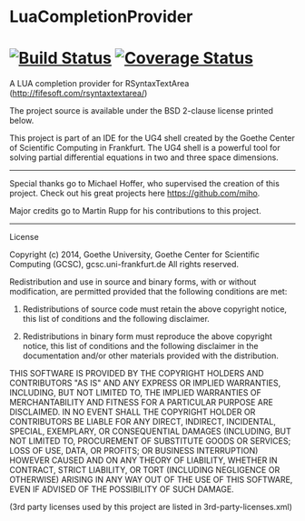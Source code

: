 LuaCompletionProvider
=====================
[![Build Status](https://travis-ci.org/turpid-monkey/LuaAutoComplete.svg?branch=master)](https://travis-ci.org/turpid-monkey/LuaAutoComplete/) [![Coverage Status](https://img.shields.io/coveralls/turpid-monkey/LuaAutoComplete.svg)](https://coveralls.io/r/turpid-monkey/LuaAutoComplete)
=====================
A LUA completion provider for RSyntaxTextArea (http://fifesoft.com/rsyntaxtextarea/)

The project source is available under the BSD 2-clause license printed below.

This project is part of an IDE for the UG4 shell created by the Goethe Center of Scientific Computing in Frankfurt. The UG4 shell is a powerful tool for solving partial differential equations in two and three space dimensions.

----------------------

Special thanks go to Michael Hoffer, who supervised the creation of this project. Check out his great projects here https://github.com/miho.

Major credits go to Martin Rupp for his contributions to this project.

----------------------

License

Copyright (c) 2014, Goethe University, Goethe Center for Scientific Computing (GCSC), gcsc.uni-frankfurt.de
All rights reserved.

Redistribution and use in source and binary forms, with or without modification, are permitted provided that the following conditions are met:

1. Redistributions of source code must retain the above copyright notice, this list of conditions and the following disclaimer.

2. Redistributions in binary form must reproduce the above copyright notice, this list of conditions and the following disclaimer in the documentation and/or other materials provided with the distribution.

THIS SOFTWARE IS PROVIDED BY THE COPYRIGHT HOLDERS AND CONTRIBUTORS "AS IS" AND ANY EXPRESS OR IMPLIED WARRANTIES, INCLUDING, BUT NOT LIMITED TO, THE IMPLIED WARRANTIES OF MERCHANTABILITY AND FITNESS FOR A PARTICULAR PURPOSE ARE DISCLAIMED. IN NO EVENT SHALL THE COPYRIGHT HOLDER OR CONTRIBUTORS BE LIABLE FOR ANY DIRECT, INDIRECT, INCIDENTAL, SPECIAL, EXEMPLARY, OR CONSEQUENTIAL DAMAGES (INCLUDING, BUT NOT LIMITED TO, PROCUREMENT OF SUBSTITUTE GOODS OR SERVICES; LOSS OF USE, DATA, OR PROFITS; OR BUSINESS INTERRUPTION) HOWEVER CAUSED AND ON ANY THEORY OF LIABILITY, WHETHER IN CONTRACT, STRICT LIABILITY, OR TORT (INCLUDING NEGLIGENCE OR OTHERWISE) ARISING IN ANY WAY OUT OF THE USE OF THIS SOFTWARE, EVEN IF ADVISED OF THE POSSIBILITY OF SUCH DAMAGE.

(3rd party licenses used by this project are listed in 3rd-party-licenses.xml)
